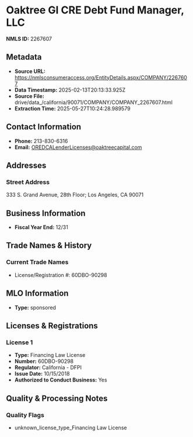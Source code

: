 # Oaktree GI CRE Debt Fund Manager, LLC

**NMLS ID:** 2267607

## Metadata
- **Source URL:** https://nmlsconsumeraccess.org/EntityDetails.aspx/COMPANY/2267607
- **Data Timestamp:** 2025-02-13T20:13:33.925Z
- **Source File:** drive/data_/california/90071/COMPANY/COMPANY_2267607.html
- **Extraction Time:** 2025-05-27T10:24:28.989579

## Contact Information
- **Phone:** 213-830-6316
- **Email:** OREDCALenderLicenses@oaktreecapital.com

## Addresses
### Street Address
333 S. Grand Avenue, 28th Floor; Los Angeles, CA 90071

## Business Information
- **Fiscal Year End:** 12/31

## Trade Names & History
### Current Trade Names
- License/Registration #: 60DBO-90298

## MLO Information
- **Type:** sponsored

## Licenses & Registrations

### License 1
- **Type:** Financing Law License
- **Number:** 60DBO-90298
- **Regulator:** California - DFPI
- **Issue Date:** 10/15/2018
- **Authorized to Conduct Business:** Yes

## Quality & Processing Notes
### Quality Flags
- unknown_license_type_Financing Law License
